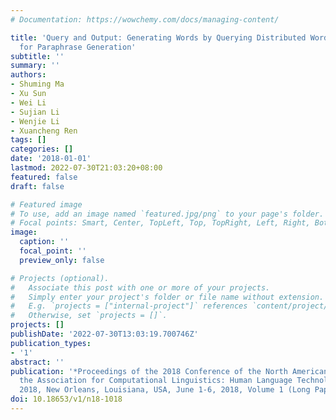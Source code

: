 ```yaml
---
# Documentation: https://wowchemy.com/docs/managing-content/

title: 'Query and Output: Generating Words by Querying Distributed Word Representations
  for Paraphrase Generation'
subtitle: ''
summary: ''
authors:
- Shuming Ma
- Xu Sun
- Wei Li
- Sujian Li
- Wenjie Li
- Xuancheng Ren
tags: []
categories: []
date: '2018-01-01'
lastmod: 2022-07-30T21:03:20+08:00
featured: false
draft: false

# Featured image
# To use, add an image named `featured.jpg/png` to your page's folder.
# Focal points: Smart, Center, TopLeft, Top, TopRight, Left, Right, BottomLeft, Bottom, BottomRight.
image:
  caption: ''
  focal_point: ''
  preview_only: false

# Projects (optional).
#   Associate this post with one or more of your projects.
#   Simply enter your project's folder or file name without extension.
#   E.g. `projects = ["internal-project"]` references `content/project/deep-learning/index.md`.
#   Otherwise, set `projects = []`.
projects: []
publishDate: '2022-07-30T13:03:19.700746Z'
publication_types:
- '1'
abstract: ''
publication: '*Proceedings of the 2018 Conference of the North American Chapter of
  the Association for Computational Linguistics: Human Language Technologies, NAACL-HLT
  2018, New Orleans, Louisiana, USA, June 1-6, 2018, Volume 1 (Long Papers)*'
doi: 10.18653/v1/n18-1018
---
```

